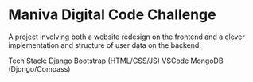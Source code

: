 # Maniva Digital Code Challenge

A project involving both a website redesign on the frontend and a clever implementation and structure of user data on the backend.

Tech Stack:
Django
Bootstrap (HTML/CSS/JS)
VSCode 
MongoDB (Djongo/Compass)
